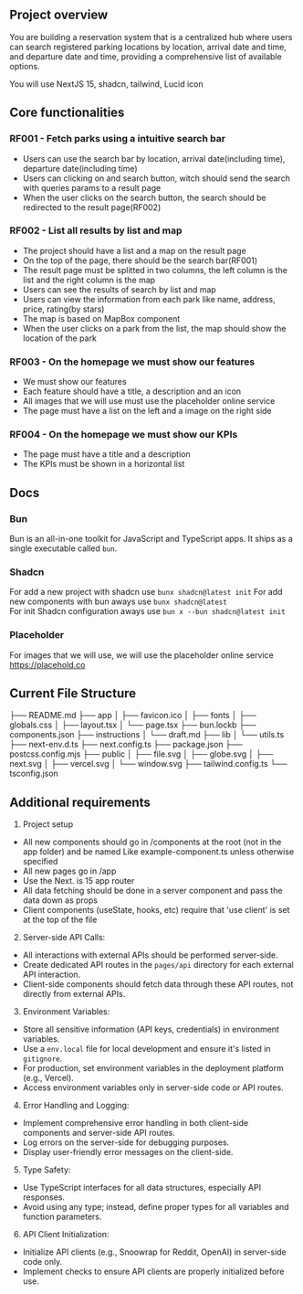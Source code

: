 ## Project overview

You are building a reservation system that is a centralized hub where users can search registered parking locations by location, arrival date and time, and departure date and time, providing a comprehensive list of available options.

You will use NextJS 15, shadcn, tailwind, Lucid icon

## Core functionalities

### RF001 - Fetch parks using a intuitive search bar
- Users can use the search bar by location, arrival date(including time), departure date(including time)
- Users can clicking on and search button, witch should send the search with queries params to a result page
- When the user clicks on the search button, the search should be redirected to the result page(RF002)

### RF002 - List all results by list and map
- The project should have a list and a map on the result page
- On the top of the page, there should be the search bar(RF001)
- The result page must be splitted in two columns, the left column is the list and the right column is the map
- Users can see the results of search by list and map
- Users can view the information from each park like name, address, price, rating(by stars)
- The map is based on MapBox component
- When the user clicks on a park from the list, the map should show the location of the park

### RF003 - On the homepage we must show our features
- We must show our features
- Each feature should have a title, a description and an icon
- All images that we will use must use the placeholder online service
- The page must have a list on the left and a image on the right side

### RF004 - On the homepage we must show our KPIs
- The page must have a title and a description
- The KPIs must be shown in a horizontal list

## Docs

### Bun

Bun is an all-in-one toolkit for JavaScript and TypeScript apps. It ships as a single executable called `bun`.

### Shadcn
For add a new project with shadcn use `bunx shadcn@latest init` 
For add new components with bun aways use `bunx shadcn@latest`  
For init Shadcn configuration aways use `bun x --bun shadcn@latest init`

### Placeholder

For images that we will use, we will use the placeholder online service https://placehold.co


## Current File Structure

├── README.md
├── app
│   ├── favicon.ico
│   ├── fonts
│   ├── globals.css
│   ├── layout.tsx
│   └── page.tsx
├── bun.lockb
├── components.json
├── instructions
│   └── draft.md
├── lib
│   └── utils.ts
├── next-env.d.ts
├── next.config.ts
├── package.json
├── postcss.config.mjs
├── public
│   ├── file.svg
│   ├── globe.svg
│   ├── next.svg
│   ├── vercel.svg
│   └── window.svg
├── tailwind.config.ts
└── tsconfig.json

## Additional requirements

1. Project setup

- All new components should go in /components at the root (not in the app folder) and be named Like example-component.ts unless otherwise specified
- All new pages go in /app
- Use the Next. is 15 app router
- All data fetching should be done in a server component and pass the data down as props
- Client components (useState, hooks, etc) require that 'use client' is set at the top of the file

2. Server-side API Calls:

- All interactions with external APIs should be performed server-side.
- Create dedicated API routes in the `pages/api` directory for each external API interaction.
- Client-side components should fetch data through these API routes, not directly from external APIs.

3. Environment Variables:

- Store all sensitive information (API keys, credentials) in environment variables.
- Use a `env.local` file for local development and ensure it's listed in `gitignore`.
- For production, set environment variables in the deployment platform (e.g., Vercel).
- Access environment variables only in server-side code or API routes.

4. Error Handling and Logging:

- Implement comprehensive error handling in both client-side components and server-side API routes.
- Log errors on the server-side for debugging purposes.
- Display user-friendly error messages on the client-side.

5. Type Safety:

- Use TypeScript interfaces for all data structures, especially API responses.
- Avoid using any type; instead, define proper types for all variables and function parameters.

6. API Client Initialization:

- Initialize API clients (e.g., Snoowrap for Reddit, OpenAI) in server-side code only.
- Implement checks to ensure API clients are properly initialized before use.